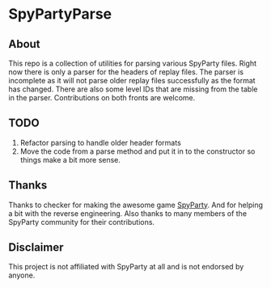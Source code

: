 # SpyPartyParse

## About

This repo is a collection of utilities for parsing various SpyParty files.  Right now there is only a parser for the headers of replay files.  The parser is incomplete as it will not parse older replay files successfully as the format has changed.  There are also some level IDs that are missing from the table in the parser.  Contributions on both fronts are welcome.

## TODO

1. Refactor parsing to handle older header formats
2. Move the code from a parse method and put it in to the constructor so things make a bit more sense.

## Thanks

Thanks to checker for making the awesome game [SpyParty](http://www.spyparty.com).  And for helping a bit with the reverse engineering.  Also thanks to many members of the SpyParty community for their contributions.

## Disclaimer

This project is not affiliated with SpyParty at all and is not endorsed by anyone.
